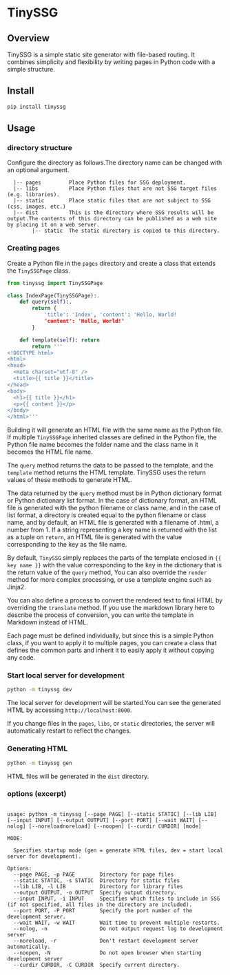 # TinySSG

## Overview

TinySSG is a simple static site generator with file-based routing.
It combines simplicity and flexibility by writing pages in Python code with a simple structure.

## Install

```bash
pip install tinyssg
````

## Usage

### directory structure

Configure the directory as follows.The directory name can be changed with an optional argument.

```text
  |-- pages         Place Python files for SSG deployment.
  |-- libs          Place Python files that are not SSG target files (e.g. libraries).
  |-- static        Place static files that are not subject to SSG (css, images, etc.)
  |-- dist          This is the directory where SSG results will be output.The contents of this directory can be published as a web site by placing it on a web server.
        |-- static  The static directory is copied to this directory.
````

### Creating pages

Create a Python file in the `pages` directory and create a class that extends the `TinySSGPage` class.

```python
from tinyssg import TinySSGPage

class IndexPage(TinySSGPage):.
    def query(self):.
        return {
            'title': 'Index', 'content': 'Hello, World!
            'content': 'Hello, World!'
        }

    def template(self): return
        return '''
<!DOCTYPE html>
<html>
<head>
  <meta charset="utf-8" />
  <title>{{ title }}</title>
</head>
<body>
  <h1>{{ title }}</h1>
  <p>{{ content }}</p>
</body>
</html>'''
```

Building it will generate an HTML file with the same name as the Python file.
If multiple `TinySSGPage` inherited classes are defined in the Python file, the Python file name becomes the folder name and the class name in it becomes the HTML file name.

The `query` method returns the data to be passed to the template, and the `template` method returns the HTML template.
TinySSG uses the return values of these methods to generate HTML.

The data returned by the `query` method must be in Python dictionary format or Python dictionary list format.
In the case of dictionary format, an HTML file is generated with the python filename or class name, and in the case of list format, a directory is created equal to the python filename or class name, and by default, an HTML file is generated with a filename of .html, a number from 1.
If a string representing a key name is returned with the list as a tuple on `return`, an HTML file is generated with the value corresponding to the key as the file name.

By default, `TinySSG` simply replaces the parts of the template enclosed in `{{ key name }}` with the value corresponding to the key in the dictionary that is the return value of the `query` method,
You can also override the `render` method for more complex processing, or use a template engine such as Jinja2.

You can also define a process to convert the rendered text to final HTML by overriding the `translate` method.
If you use the markdown library here to describe the process of conversion, you can write the template in Markdown instead of HTML.

Each page must be defined individually, but since this is a simple Python class, if you want to apply it to multiple pages, you can create a class that defines the common parts and inherit it to easily apply it without copying any code.

### Start local server for development

```bash
python -m tinyssg dev
```

The local server for development will be started.You can see the generated HTML by accessing ``http://localhost:8000``.

If you change files in the `pages`, `libs`, or `static` directories, the server will automatically restart to reflect the changes.

### Generating HTML

```bash
python -m tinyssg gen
```

HTML files will be generated in the `dist` directory.

### options (excerpt)

```text

usage: python -m tinyssg [--page PAGE] [--static STATIC] [--lib LIB] [--input INPUT] [--output OUTPUT] [--port PORT] [--wait WAIT] [--nolog] [--noreloadnoreload] [--noopen] [--curdir CURDIR] [mode]

MODE:

  Specifies startup mode (gen = generate HTML files, dev = start local server for development).

Options:
  --page PAGE, -p PAGE        Directory for page files
  --static STATIC, -s STATIC  Directory for static files
  --lib LIB, -l LIB           Directory for library files
  --output OUTPUT, -o OUTPUT  Specify output directory.
  --input INPUT, -i INPUT     Specifies which files to include in SSG (if not specified, all files in the directory are included).
  --port PORT, -P PORT        Specify the port number of the development server.
  --wait WAIT, -w WAIT        Wait time to prevent multiple restarts.
  --nolog, -n                 Do not output request log to development server
  --noreload, -r              Don't restart development server automatically.
  --noopen, -N                Do not open browser when starting development server
  --curdir CURDIR, -C CURDIR  Specify current directory.
```
